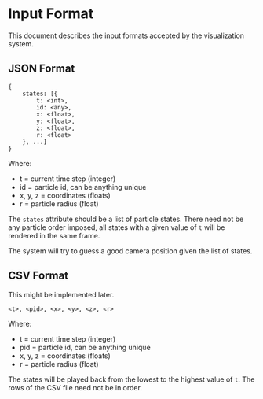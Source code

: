 # Input Format

This document describes the input formats accepted by the visualization system.

## JSON Format

    {
        states: [{
            t: <int>,
            id: <any>,
            x: <float>,
            y: <float>,
            z: <float>,
            r: <float>
        }, ...]
    }

Where:

  * t = current time step (integer)
  * id = particle id, can be anything unique
  * x, y, z = coordinates (floats)
  * r = particle radius (float)

The `states` attribute should be a list of particle states. There need not be
any particle order imposed, all states with a given value of `t` will be
rendered in the same frame.

The system will try to guess a good camera position given the list of states.

## CSV Format

This might be implemented later.

    <t>, <pid>, <x>, <y>, <z>, <r>

Where:

  * t = current time step (integer)
  * pid = particle id, can be anything unique
  * x, y, z = coordinates (floats)
  * r = particle radius (float)

The states will be played back from the lowest to the highest value of `t`. The
rows of the CSV file need not be in order.
